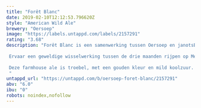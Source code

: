 ```yaml
---
title: "Forêt Blanc"
date: 2019-02-10T12:12:53.796620Z
style: "American Wild Ale"
brewery: "Oersoep"
image: "https://labels.untappd.com/labels/2157291"
rating: "3.68"
description: "Forêt Blanc is een samenwerking tussen Oersoep en janotsBos, een wijnmakerij is Meursault, Bordeaux.  Ervaar een geweldige wisselwerking tussen de drie maanden rijpen op Meursault vaten en het gebruik van Hallertau blanc hoppen.   Deze farmhouse ale is troebel, met een gouden kleur en mild koolzuur. Dit bier heeft een romig mondgevoel gevolgd door aroma’s van perziken, vanille en honing.   "
untappd_url: "https://untappd.com/b/oersoep-foret-blanc/2157291"
abv: "6.0"
ibu: "0"
robots: noindex,nofollow
---
```

